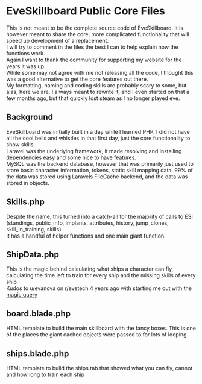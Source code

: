 # EveSkillboard Public Core Files
This is not meant to be the complete source code of EveSkillboard. It is however meant to share the core, more complicated functionality that will speed up development of a replacement.  
I will try to comment in the files the best I can to help explain how the functions work.  
Again I want to thank the community for supporting my website for the years it was up.  
While some may not agree with me not releasing all the code, I thought this was a good alternative to get the core features out there.  
My formatting, naming and coding skills are probably scary to some, but alas, here we are. I always meant to rewrite it, and I even started on that a few months ago, but that quickly lost steam as I no longer played eve.  

## Background  
EveSkillboard was initially built in a day while I learned PHP. I did not have all the cool bells and whistles in that first day, just the core functionality to show skills.  
Laravel was the underlying framework, it made resolving and installing dependencies easy and some nice to have features.  
MySQL was the backend database, however that was primarily just used to store basic character information, tokens, static skill mapping data. 99% of the data was stored using Laravels FileCache backend, and the data was stored in objects.  


## Skills.php
Despite the name, this turned into a catch-all for the majority of calls to ESI (standings, public_info, implants, attributes, history, jump_clones, skill_in_training, skills).  
It has a handful of helper functions and one main giant function.  

## ShipData.php
This is the magic behind calculating what ships a character can fly, calculating the time left to train for every ship and the missing skills of every ship  
Kudos to u/evanova on r/evetech 4 years ago with starting me out with the [magic query](https://www.reddit.com/r/evetech/comments/7p8p38/ships_a_character_can_fly/) 

## board.blade.php
HTML template to build the main skillboard with the fancy boxes. This is one of the places the giant cached objects were passed to for lots of looping  

## ships.blade.php
HTML template to build the ships tab that showed what you can fly, cannot and how long to train each ship  
